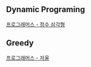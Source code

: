 ## Dynamic Programing

[프로그래머스 - 정수 삼각형](https://think9.github.io/2019-09-09-programmers-43105/)

## Greedy

[프로그래머스 - 저울](https://think9.github.io/2019-09-08-programmers-42886/)
